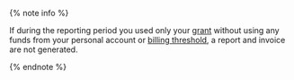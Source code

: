 {% note info %}

If during the reporting period you used only your [grant](../concepts/bonus-account.md) without using any funds from your personal account or [billing threshold](../concepts/billing-threshold.md), a report and invoice are not generated.

{% endnote %}
